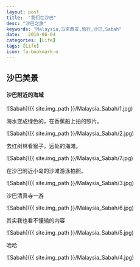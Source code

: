 ```yaml
---
layout: post
title:  "我们在沙巴"
desc: "沙巴之旅"
keywords: "Malaysia,马来西亚,旅行,沙巴,Sabah"
date:   2016-06-04
categories: [Life]
tags: [Life]
icon: fa-bookmark-o
---
```


## 沙巴美景

#### 沙巴附近的海域

![Sabah]({{ site.img_path }}/Malaysia_Sabah/1.jpg)

海水变成绿色的，在香蕉船上拍的照片。

![Sabah]({{ site.img_path }}/Malaysia_Sabah/2.jpg)

去红树林看猴子，远处的海滩。

![Sabah]({{ site.img_path }}/Malaysia_Sabah/7.jpg)

在沙巴附近小岛的沙滩游泳拍照。

![Sabah]({{ site.img_path }}/Malaysia_Sabah/3.jpg)

沙巴清真寺一游

![Sabah]({{ site.img_path }}/Malaysia_Sabah/6.jpg)

其实我也看不懂输的内容

![Sabah]({{ site.img_path }}/Malaysia_Sabah/5.jpg)

哈哈

![Sabah]({{ site.img_path }}/Malaysia_Sabah/4.jpg)
